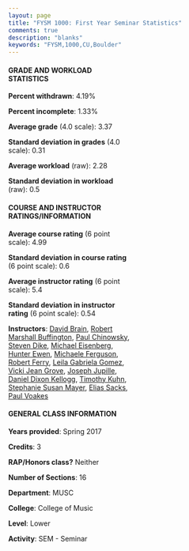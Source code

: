 ```yaml
---
layout: page
title: "FYSM 1000: First Year Seminar Statistics"
comments: true
description: "blanks"
keywords: "FYSM,1000,CU,Boulder"
---
```

<head>
<script src="https://ajax.googleapis.com/ajax/libs/jquery/2.1.3/jquery.min.js"></script>
<script src="https://dl.dropboxusercontent.com/s/pc42nxpaw1ea4o9/highcharts.js?dl=0"></script>
<!-- <script src="../assets/js/highcharts.js"></script> -->
<style type="text/css">@font-face {
	font-family: "Bebas Neue";
	src: url(https://www.filehosting.org/file/details/544349/BebasNeue Regular.otf) format("opentype");
	}
	h1.Bebas { 
		font-family: "Bebas Neue", Verdana, Tahoma;
	}
</style>
</head>
<body>
	<div id="container" style="float: right; width: 45%; height: 88%; margin-left: 2.5%; margin-right: 2.5%;"></div>
	<script language="JavaScript">
		$(document).ready(function() {
		var chart = {type: 'column'};
		var title = {text: 'Grade Distribution'};
		var xAxis = {categories: ['A','B','C','D','F'],crosshair: true};
		var yAxis = {min: 0,title: {text: 'Percentage'}};
		var tooltip = {headerFormat: '<center><b><span style="font-size:20px">{point.key}</span></b></center>',
		               pointFormat: '<td style="padding:0"><b>{point.y:.1f}%</b></td>',
		               footerFormat: '</table>',shared: true,useHTML: true};
		var plotOptions = {column: {pointPadding: 0.0,borderWidth: 0}};  
		var credits = {enabled: false};var series= [{name: 'Percent',data: [59.07,30.85,4.97,1.74,3.36,]}];
		var json = {};
		json.chart = chart;
		json.title = title;
		json.tooltip = tooltip;
		json.xAxis = xAxis;
		json.yAxis = yAxis;  
		json.series = series;
		json.plotOptions = plotOptions;  
		json.credits = credits;
		$('#container').highcharts(json);
	});
	</script>
</body>
			   
#### GRADE AND WORKLOAD STATISTICS

**Percent withdrawn**: 4.19%

**Percent incomplete**: 1.33%

**Average grade** (4.0 scale): 3.37

**Standard deviation in grades** (4.0 scale): 0.31

**Average workload** (raw): 2.28

**Standard deviation in workload** (raw): 0.5

#### COURSE AND INSTRUCTOR RATINGS/INFORMATION

**Average course rating** (6 point scale): 4.99

**Standard deviation in course rating** (6 point scale): 0.6

**Average instructor rating** (6 point scale): 5.4

**Standard deviation in instructor rating** (6 point scale): 0.54

**Instructors**: <a href='../../instructors/David_Brain'>David Brain</a>, <a href='../../instructors/Robert_Marshall_Buffington'>Robert Marshall Buffington</a>, <a href='../../instructors/Paul_Chinowsky'>Paul Chinowsky</a>, <a href='../../instructors/Steven_Dike'>Steven Dike</a>, <a href='../../instructors/Michael_Eisenberg'>Michael Eisenberg</a>, <a href='../../instructors/Hunter_Ewen'>Hunter Ewen</a>, <a href='../../instructors/Michaele_Ferguson'>Michaele Ferguson</a>, <a href='../../instructors/Robert_Ferry'>Robert Ferry</a>, <a href='../../instructors/Leila_Gabriela_Gomez'>Leila Gabriela Gomez</a>, <a href='../../instructors/Vicki_Jean_Grove'>Vicki Jean Grove</a>, <a href='../../instructors/Joseph_Jupille'>Joseph Jupille</a>, <a href='../../instructors/Daniel_Dixon_Kellogg'>Daniel Dixon Kellogg</a>, <a href='../../instructors/Timothy_Kuhn'>Timothy Kuhn</a>, <a href='../../instructors/Stephanie_Susan_Mayer'>Stephanie Susan Mayer</a>, <a href='../../instructors/Elias_Sacks'>Elias Sacks</a>, <a href='../../instructors/Paul_Voakes'>Paul Voakes</a>

#### GENERAL CLASS INFORMATION

**Years provided**: Spring 2017

**Credits**: 3

**RAP/Honors class?** Neither

**Number of Sections**: 16

**Department**: MUSC

**College**: College of Music

**Level**: Lower

**Activity**: SEM - Seminar
